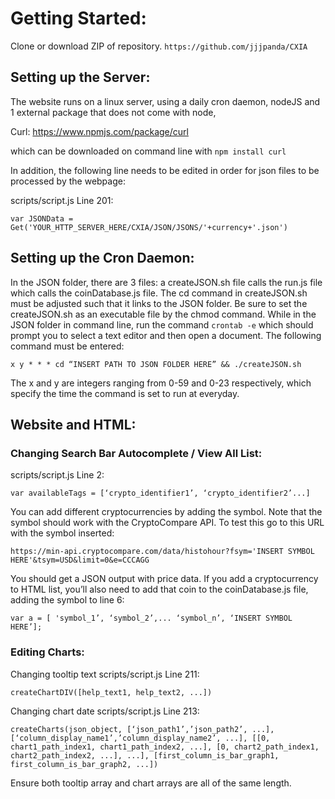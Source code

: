 # Getting Started:

Clone or download ZIP of repository. 
```https://github.com/jjjpanda/CXIA```

## Setting up the Server:

The website runs on a linux server, using a daily cron daemon, nodeJS and 1 external package that does not come with node,

Curl: https://www.npmjs.com/package/curl

which can be downloaded on command line with ```npm install curl```

In addition, the following line needs to be edited in order for json files to be processed by the webpage:

scripts/script.js Line 201:

```var JSONData = Get('YOUR_HTTP_SERVER_HERE/CXIA/JSON/JSONS/'+currency+'.json')```

## Setting up the Cron Daemon:

In the JSON folder, there are 3 files: a createJSON.sh file calls the run.js file which calls the coinDatabase.js file. The cd command in createJSON.sh must be adjusted such that it links to the JSON folder. 
Be sure to set the createJSON.sh as an executable file by the chmod command.
While in the JSON folder in command line, run the command ```crontab -e``` which should prompt you to select a text editor and then open a document.
The following command must be entered:
```
x y * * * cd “INSERT PATH TO JSON FOLDER HERE” && ./createJSON.sh
```
The x and y are integers ranging from 0-59 and 0-23 respectively, which specify the time the command is set to run at everyday. 

## Website and HTML:

### Changing Search Bar Autocomplete / View All List:
scripts/script.js Line 2:
```
var availableTags = [‘crypto_identifier1’, ‘crypto_identifier2’...]
```
You can add different cryptocurrencies by adding the symbol. Note that the symbol should work with the CryptoCompare API. To test this go to this URL with the symbol inserted:
```
https://min-api.cryptocompare.com/data/histohour?fsym='INSERT SYMBOL HERE'&tsym=USD&limit=0&e=CCCAGG 
```
You should get a JSON output with price data. If you add a cryptocurrency to HTML list, you’ll also need to add that coin to the coinDatabase.js file, adding the symbol to line 6:
```
var a = [ 'symbol_1’, ‘symbol_2’,... ‘symbol_n’, ‘INSERT SYMBOL HERE’]; 
```
### Editing Charts:

Changing tooltip text scripts/script.js Line 211:
```
createChartDIV([help_text1, help_text2, ...])
```
Changing chart date scripts/script.js Line 213:
```
createCharts(json_object, [‘json_path1’,’json_path2’, ...], [‘column_display_name1’,’column_display_name2’, ...], [[0, chart1_path_index1, chart1_path_index2, ...], [0, chart2_path_index1, chart2_path_index2, ...], ...], [first_column_is_bar_graph1, first_column_is_bar_graph2, ...])
```
Ensure both tooltip array and chart arrays are all of the same length.



